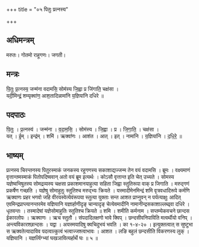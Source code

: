 +++
title = "०५ पितुः प्रत्नस्य"

+++
## अधिमन्त्रम्
मरुतः। गोतमो राहूगणः। जगती।

## मन्त्रः
पि॒तुः प्र॒त्नस्य॒ जन्म॑ना वदामसि॒ सोम॑स्य जि॒ह्वा प्र जि॑गाति॒ चक्ष॑सा ।  
यदी॒मिन्द्रं॒ शम्यृक्वा॑ण॒ आश॒तादिन्नामा॑नि य॒ज्ञिया॑नि दधिरे ॥

## पदपाठः
पि॒तुः । प्र॒त्नस्य॑ । जन्म॑ना । व॒दा॒म॒सि॒ । सोम॑स्य । जि॒ह्वा । प्र । जि॒गा॒ति॒ । चक्ष॑सा ।  
यत् । ई॒म् । इन्द्र॑म् । शमि॑ । ऋक्वा॑णः । आश॑त । आत् । इत् । नामा॑नि । य॒ज्ञिया॑नि । द॒धि॒रे॒ ॥

## भाष्यम्
प्रत्नस्य चिरन्तनस्य पितुरस्माकं जनकस्य रहूगणस्य सकाशाद्यज्जन्म तेन वयं वदामसि । ब्रूमः । वक्ष्यमाणं वृत्तान्तमस्माकं पितोपदिष्ववान् अतो वयं ब्रूम इत्यर्थः । कोऽसौ वृत्तान्त इति चेत् उच्यते । सोमस्य यज्ञेष्वभिषुतस्य सोमद्रव्यस्य चक्षसा प्रकाशमानयाहुत्या सहिता जिह्वा स्तुतिरूपा वाक् प्र जिगाति । मरुद्गणं प्रकर्षेण गच्छति । यज्ञेषु सोमाहुतुः स्तुतिश्च मरुद्भ्यः क्रियते । यस्मादीमेनमिन्द्रं शमि वृत्रवधादिरूपे कर्मणि ऋक्वाणः प्रहर भगवो जहि वीरयस्वेत्येवंरूपया स्तुत्या युक्ताः सन्त आशत प्राप्नुवन् न पर्यत्याक्षुः आदित् एवमिन्द्रप्राप्त्यानन्तरमेव यज्ञियानि यज्ञार्हाणीदृङ् चान्यादृङ् चेत्येवमादीनि नामानीन्द्रसकाशाल्लब्ढ्वा दधिरे । धृतवन्तः । तस्मादेषां यज्ञेसोमाहुतिः स्तुतिश्च क्रियते ॥ शमि । शमीति कर्मनाम । सप्तम्येकवचने छान्दस ईकारलोपः । ऋक्वाणः । ऋच स्तुतौ । संपदादिलक्षणो भावे क्विप् । छन्दसीवनिपाविति मत्वर्थीयो वनिप् । अन्त्यविकारश्छान्दसः । यद्वा । अयस्मयादिषु क्वचिदुभयं भवति । का १-४-२० । इत्युक्तत्वात् स सुष्टुभा स ऋक्वतेत्यादाविव पदत्वात्कुत्वं भत्वाज्जश्त्वाभावः । आशत । लङि बहुलं छन्दसीति विकरणस्य लुक् । यज्ञियानि । यज्ञर्त्विग्भ्यां घखञावित्यर्हार्थे घः ॥ ५ ॥